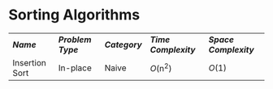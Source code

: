 # Sorting Algorithms

<table class="not a rip-off table">
    <tbody>
        <tr>
            <td><strong><i>Name</i></strong></td>
            <td><strong><i>Problem Type</i></strong></td>
            <td><strong><i>Category</i></strong></td>
            <td><strong><i>Time Complexity</i></strong></td>
            <td><strong><i>Space Complexity</i></strong></td>
        </tr>
        <tr>
            <td>Insertion Sort</td>
            <td>In-place</td>
            <td>Naive</td>
            <td><i>O</i>(n<sup>2</sup>)</td>
            <td><i>O</i>(1)</td>
        </tr>
    </tbody>
    <tfoot></tfoot>
</table>